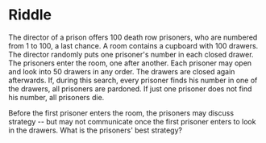 # Riddle

The director of a prison offers 100 death row prisoners, who are numbered from 1 to 100, a last chance.
A room contains a cupboard with 100 drawers.
The director randomly puts one prisoner's number in each closed drawer.
The prisoners enter the room, one after another.
Each prisoner may open and look into 50 drawers in any order.
The drawers are closed again afterwards.
If, during this search, every prisoner finds his number in one of the drawers, all prisoners are pardoned.
If just one prisoner does not find his number, all prisoners die.

Before the first prisoner enters the room, the prisoners may discuss strategy -- but may not communicate once the first prisoner enters to look in the drawers.
What is the prisoners' best strategy?
